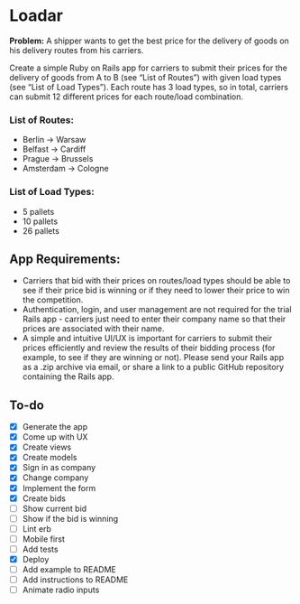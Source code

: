 # Loadar

**Problem:** A shipper wants to get the best price for the delivery of goods on his delivery routes from his carriers.

Create a simple Ruby on Rails app for carriers to submit their prices for the delivery of goods from A to B (see “List of Routes”) with given load types (see “List of Load Types”). Each route has 3 load types, so in total, carriers can submit 12 different prices for each route/load combination.

### List of Routes:

- Berlin -> Warsaw
- Belfast -> Cardiff
- Prague -> Brussels
- Amsterdam -> Cologne

### List of Load Types:

- 5 pallets
- 10 pallets
- 26 pallets

## App Requirements:

- Carriers that bid with their prices on routes/load types should be able to see if their price bid is winning or if they need to lower their price to win the competition.
- Authentication, login, and user management are not required for the trial Rails app - carriers just need to enter their company name so that their prices are associated with their name.
- A simple and intuitive UI/UX is important for carriers to submit their prices efficiently and review the results of their bidding process (for example, to see if they are winning or not).
Please send your Rails app as a .zip archive via email, or share a link to a public GitHub repository containing the Rails app.

## To-do

- [x] Generate the app
- [x] Come up with UX
- [x] Create views
- [x] Create models
- [x] Sign in as company
- [x] Change company
- [x] Implement the form
- [x] Create bids
- [ ] Show current bid
- [ ] Show if the bid is winning
- [ ] Lint erb
- [ ] Mobile first
- [ ] Add tests
- [x] Deploy
- [ ] Add example to README
- [ ] Add instructions to README
- [ ] Animate radio inputs
